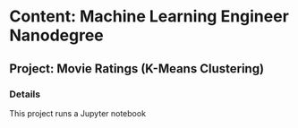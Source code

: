 # Content: Machine Learning Engineer Nanodegree
## Project: Movie Ratings (K-Means Clustering)

### Details

This project runs a Jupyter notebook
